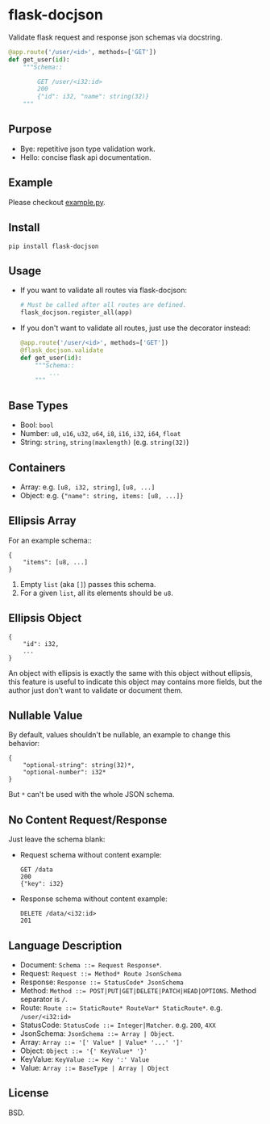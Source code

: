 flask-docjson
=============

Validate flask request and response json schemas via docstring.

```Python
@app.route('/user/<id>', methods=['GET'])
def get_user(id):
    """Schema::

        GET /user/<i32:id>
        200
        {"id": i32, "name": string(32)}
    """
```

Purpose
-------

* Bye: repetitive json type validation work.
* Hello: concise flask api documentation.


Example
-------

Please checkout [example.py](example.py).

Install
-------

```
pip install flask-docjson
```

Usage
-----

*  If you want to validate all routes via flask-docjson:

   ```python
   # Must be called after all routes are defined.
   flask_docjson.register_all(app)
   ```

*  If you don't want to validate all routes, just use the decorator instead:

   ```python
   @app.route('/user/<id>', methods=['GET'])
   @flask_docjson.validate
   def get_user(id):
       """Schema::
           ...
       """
   ```

Base Types
----------

- Bool: `bool`
- Number: `u8`, `u16`, `u32`, `u64`, `i8`, `i16`, `i32`, `i64`, `float`
- String: `string`, `string(maxlength)` (e.g. `string(32)`)

Containers
----------

- Array: e.g. `[u8, i32, string]`, `[u8, ...]`
- Object: e.g. `{"name": string, items: [u8, ...]}`

Ellipsis Array
--------------

For an example schema::

```
{
    "items": [u8, ...]
}
```

1. Empty `list` (aka `[]`) passes this schema.
2. For a given `list`, all its elements should be `u8`.

Ellipsis Object
---------------

```
{
    "id": i32,
    ...
}
```

An object with ellipsis is exactly the same with this object without ellipsis, 
this feature is useful to indicate this object may contains more fields, but
the author just don't want to validate or document them.

Nullable Value
--------------

By default, values shouldn't be nullable, an example to change this behavior:

```
{
    "optional-string": string(32)*,
    "optional-number": i32*
}
```

But `*` can't be used with the whole JSON schema.

No Content Request/Response
----------------------------

Just leave the schema blank:

* Request schema without content example:

   ```
   GET /data
   200
   {"key": i32}
   ```

* Response schema without content example:

   ```
   DELETE /data/<i32:id>
   201
   ```

Language Description
--------------------

* Document: `Schema ::= Request Response*`.
* Request: `Request ::= Method* Route JsonSchema`
* Response: `Response ::= StatusCode* JsonSchema`
* Method: `Method ::= POST|PUT|GET|DELETE|PATCH|HEAD|OPTIONS`. Method separator is `/`.
* Route: `Route ::= StaticRoute* RouteVar* StaticRoute*`. e.g. `/user/<i32:id>`
* StatusCode: `StatusCode ::= Integer|Matcher`. e.g. `200`, `4XX`
* JsonSchema: `JsonSchema ::= Array | Object`.
* Array: `Array ::= '[' Value* | Value* '...' ']'`
* Object: `Object ::= '{' KeyValue* '}'`
* KeyValue: `KeyValue ::= Key ':' Value`
* Value: `Array ::= BaseType | Array | Object`

License
-------
BSD.
